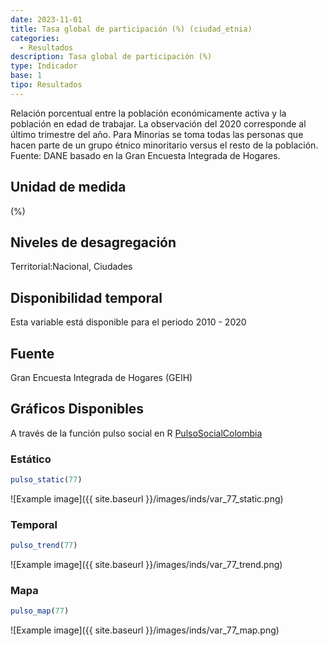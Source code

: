 ```yaml
---
date: 2023-11-01
title: Tasa global de participación (%) (ciudad_etnia)
categories:
  - Resultados
description: Tasa global de participación (%)
type: Indicador
base: 1
tipo: Resultados
--- 
```


Relación porcentual entre la población económicamente activa y la población en edad de trabajar. La observación del 2020 corresponde al último trimestre del año. Para Minorias se toma todas las personas que hacen parte de un grupo étnico minoritario versus el resto de la población.
Fuente: DANE basado en la Gran Encuesta Integrada de Hogares.

## Unidad de medida
(%)

## Niveles de desagregación
Territorial:Nacional, Ciudades

## Disponibilidad temporal
Esta variable está disponible para el periodo 2010 - 2020

## Fuente
Gran Encuesta Integrada de Hogares (GEIH)

## Gráficos Disponibles

A través de la función pulso social en R [PulsoSocialColombia](https://github.com/pulsosocialcolombia/PulsoSocialColombia)

### Estático

``` R
pulso_static(77)
```

![Example image]({{ site.baseurl }}/images/inds/var_77_static.png)

### Temporal

``` R
pulso_trend(77)
```

![Example image]({{ site.baseurl }}/images/inds/var_77_trend.png)

### Mapa

``` R
pulso_map(77)
```

![Example image]({{ site.baseurl }}/images/inds/var_77_map.png)
